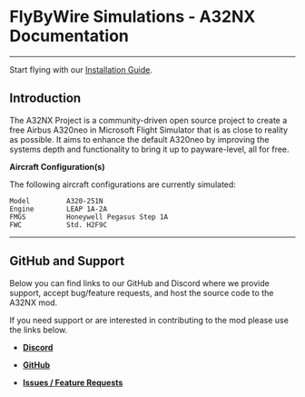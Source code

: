 # FlyByWire Simulations - A32NX Documentation
***

Start flying with our [Installation Guide](guide.md).

## Introduction

The A32NX Project is a community-driven open source project to create a free Airbus A320neo in Microsoft Flight Simulator that is as close to reality as possible. It aims to enhance the default A320neo by improving the systems depth and functionality to bring it up to payware-level, all for free.

**Aircraft Configuration(s)**

The following aircraft configurations are currently simulated:

```
Model         A320-251N
Engine        LEAP 1A-2A
FMGS          Honeywell Pegasus Step 1A
FWC           Std. H2F9C
```

---

## GitHub and Support

Below you can find links to our GitHub and Discord where we provide support, accept bug/feature requests, and host the source code to the A32NX mod.

If you need support or are interested in contributing to the mod please use the links below.

* [**Discord**](https://discord.gg/flybywire)

* [**GitHub**](https://github.com/flybywiresim/a32nx)

* [**Issues / Feature Requests**](https://github.com/flybywiresim/a32nx/issues)
